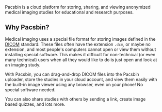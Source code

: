 Pacsbin is a cloud platform for storing, sharing, and viewing anonymized medical
imaging studies for educational and research purposes.

## Why Pacsbin?
Medical imaging uses a special file format for storing images defined in the
[DICOM](https://dicom.nema.org/medical/dicom/current/output/html/part10.html)
standard. These files often have the extension `.dcm`, or maybe no extension,
and most people's computers cannot open or view them without installing special
software. This makes it difficult for non-technical (or even many technical)
users when all they would like to do is just open and look at an imaging study.

With Pacsbin, you can drag-and-drop DICOM files into the Pacsbin uploader, store
the studies in your cloud account, and view them easily with the built-in image
viewer using any browser, even on your phone! No special software needed.

You can also share studies with others by sending a link, create image based
quizzes, and lots more.
